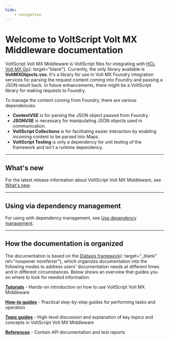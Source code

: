 ```yaml
---
hide:
    - navigation
---
```

# Welcome to VoltScript Volt MX Middleware documentation

VoltScript Volt MX Middleware is VoltScript files for integrating with [HCL Volt MX Go](https://opensource.hcltechsw.com/voltmxgo-documentation/index.html){: target="blank"}. Currently, the only library available is **VoltMXObjects.vss**. It's a library for use in Volt MX Foundry integration services for parsing the request content coming into Foundry and passing a JSON result back. In future enhancements, there might be a VoltScript library for making requests to Foundry.

<!--Currently, the only library available is **VoltMXObjects.vss**, a library for use in Volt MX Foundry integration services, for parsing the request content coming into Foundry and passing a JSON result back. However, it is anticipated that future enhancements may include a VoltScript library for making requests to Foundry.-->

To manage the content coming from Foundry, there are various dependencies:

- **ContextVSE** is for parsing the JSON object passed from Foundry.
- **JSONVSE** is necessary for manipulating JSON objects used in communication.
- **VoltScript Collections** is for facilitating easier interaction by enabling incoming content to be parsed into Maps.
- **VoltScript Testing** is only a dependency for unit testing of the framework and isn't a runtime dependency.

---
## What's new

For the latest release information about VoltScript Volt MX Middleware, see [What's new](references/whatsnew.md).

---
## Using via dependency management

For using with dependency management, see [Use dependency management](howto/archipelago.md).

---
## How the documentation is organized

The documentation is based on the [Diátaxis framework](https://diataxis.fr/){: target="_blank" rel="noopener noreferrer”}, which organizes documentation into the following modes to address users' documentation needs at different times and in different circumstances. Below shows an overview that guides you on where to look for needed information:

**[Tutorials](tutorials/index.md)** - Hands-on introduction on how to use VoltScript Volt MX Middleware

**[How-to guides](howto/index.md)** - Practical step-by-step guides for performing tasks and operation

**[Topic guides](topicguides/index.md)** - High-level discussion and explanation of key topics and concepts in VoltScript Volt MX Middleware

**[References](references/index.md)** - Contain API documentation and test reports
